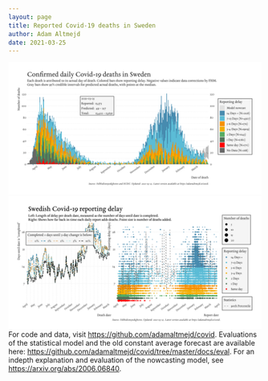 ```yaml
---
layout: page
title: Reported Covid-19 deaths in Sweden
author: Adam Altmejd
date: 2021-03-25
---
```


![Graph of Swedish Covid-19 deaths with reporting delay.](deaths_lag_sweden_2021-03-25.png "Swedish Covid-19 deaths.")
![Graph of Swedish Covid-19 reporting delay in daily deaths.](lag_trend_sweden_2021-03-25.png "Trend in Swedish Covid-19 mortality reporting delay.")
For code and data, visit <https://github.com/adamaltmejd/covid>.
Evaluations of the statistical model and the old constant average forecast are available here: <https://github.com/adamaltmejd/covid/tree/master/docs/eval>.
For an indepth explanation and evaluation of the nowcasting model, see <https://arxiv.org/abs/2006.06840>.
